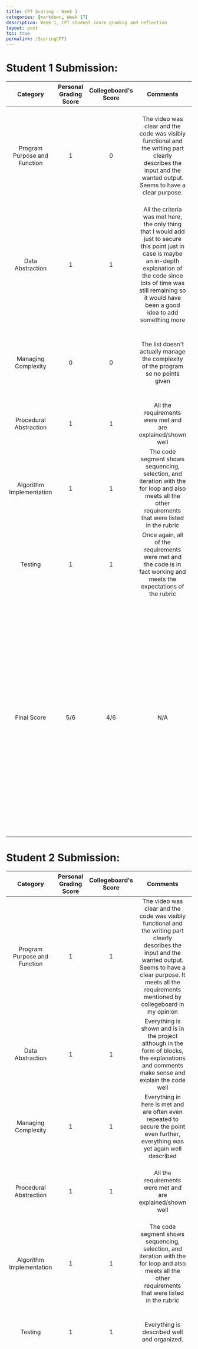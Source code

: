 ```yaml
---
title: CPT Scoring - Week 1
categories: [markdown, Week 17]
description: Week 1, CPT student score grading and reflection
layout: post
toc: true
permalink: /ScoringCPT1
---
```

# Student 1 Submission:
|Category|Personal Grading Score|Collegeboard's Score|Comments|Reflection|
|:---:|:---:|:---:|:---:|:---:|
|Program Purpose and Function|1|0|The video was clear and the code was visibly functional and the writing part clearly describes the input and the wanted output. Seems to have a clear purpose.|The purpose described is just describing the process of the program rather than its uses to the user and its purpose outside of the code|
|Data Abstraction|1|1|All the criteria was met here, the only thing that I would add just to secure this point just in case is maybe an in-depth explanation of the code since lots of time was still remaining so it would have been a good idea to add something more|Same as the comment I left, just add some more in-depth explanations|
|Managing Complexity|0|0|The list doesn't actually manage the complexity of the program so no points given|Still the same comment, the list doesn't manage the complexity so they lose the point for this category|
|Procedural Abstraction|1|1|All the requirements were met and are explained/shown well|Still agree with the comment I had earlier|
|Algorithm Implementation|1|1|The code segment shows sequencing, selection, and iteration with the for loop and also meets all the other requirements that were listed in the rubric|Agree with the comment I left first time around|
|Testing|1|1| Once again, all of the requirements were met and the code is in fact working and meets the expectations of the rubric |The same as the comment I left|
|Final Score|5/6|4/6|N/A| I thought the purpose applied to the the code only but you have to look more to how it can help other people and the purpose it presents outside of the code, Otherwise, I think that I did a decent job of grading this Student, but yeah, I need to think less vaguely and think more about what collegeboard is going to be grading like and how they would judge these students|

# Student 2 Submission:
|Category|Personal Grading Score|Collegeboard's Score|Comments|Reflection|
|:---:|:---:|:---:|:---:|:---:|
|Program Purpose and Function|1|1|The video was clear and the code was visibly functional and the writing part clearly describes the input and the wanted output. Seems to have a clear purpose. It meets all the requirements mentioned by collegeboard in my opinion|The code met all the criteria, and is a pretty code example of the first category|
|Data Abstraction|1|1|Everything is shown and is in the project although in the form of blocks, the explanations and comments make sense and explain the code well|Same as the comment I left, remember to include comments in code and other parts for my own CPT|
|Managing Complexity|1|1|Everything in here is met and are often even repeated to secure the point even further, everything was yet again well described | Same as the comment, good example of a good Managing Complexity|
|Procedural Abstraction|1|1|All the requirements were met and are explained/shown well|Same as the comment, nothing too special but met all the criteria in the rubric and was good|
|Algorithm Implementation|1|1|The code segment shows sequencing, selection, and iteration with the for loop and also meets all the other requirements that were listed in the rubric|Agree with the comment|
|Testing|1|1|Everything is described well and organized.| The code really shows organization and is easy to understand and follow|
|Final Score|6/6|6/6|N/A|I graded the same as collegeboard, but I also learnt a lot of things from this persons submission, the amount of comments and the organizations and explanations all make the video really easy to follow along with and the. This person was very organized and it shows their interest in the CPT and it also shows how they weren't just doing it to do it but put in a lot of thoughts and work into making this work.|